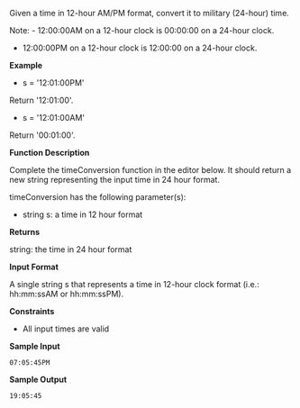 Given a time in 12-hour AM/PM format, convert it to military (24-hour) time.

Note: - 12:00:00AM on a 12-hour clock is 00:00:00 on a 24-hour clock.
- 12:00:00PM on a 12-hour clock is 12:00:00 on a 24-hour clock.

**Example**
+ s = '12:01:00PM'

Return '12:01:00'.

+ s = '12:01:00AM'

Return '00:01:00'.

**Function Description**

Complete the timeConversion function in the editor below. It should return a new string representing the input time in 24 hour format.

timeConversion has the following parameter(s):

+ string s: a time in 12 hour format

**Returns**

string: the time in 24 hour format

**Input Format**

A single string s that represents a time in 12-hour clock format (i.e.: hh:mm:ssAM or hh:mm:ssPM).

**Constraints**

+ All input times are valid

**Sample Input**

`07:05:45PM`

**Sample Output**

`19:05:45`
